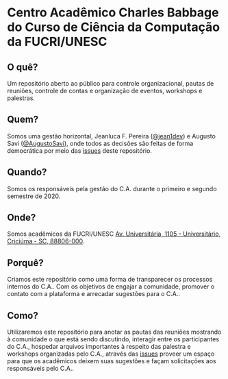 # Centro Acadêmico Charles Babbage do Curso de Ciência da Computação da FUCRI/UNESC

## O quê?
Um repositório aberto ao público para controle organizacional, pautas de reuniões, controle de contas e organização de eventos, workshops e palestras.

## Quem?
Somos uma gestão horizontal, Jeanluca F. Pereira ([@jean1dev](https://github.com/jean1dev)) e Augusto Savi ([@AugustoSavi](https://github.com/AugustoSavi)), onde todos as decisões são feitas de forma democrática por meio das 
[issues](https://github.com/centro-academico-charles-babbage/c.a.c.b/issues) deste repositório.

## Quando?
Somos os responsáveis pela gestão do C.A. durante o primeiro e segundo semestre de 2020.

## Onde?
Somos acadêmicos da FUCRI/UNESC [Av. Universitária, 1105 - Universitário, Criciúma - SC, 88806-000](https://www.google.com/maps/place/Universidade+do+Extremo+Sul+Catarinense/@-28.7016362,-49.4105695,17z/data=!3m1!4b1!4m5!3m4!1s0x9521839fc8924ea9:0x43efb039dc9c022!8m2!3d-28.7016362!4d-49.4083808).

## Porquê?
Criamos este repositório como uma forma de transparecer os processos internos do C.A.. Com os objetivos de engajar a comunidade, promover o contato com a plataforma e arrecadar sugestões para o C.A..

## Como?
Utilizaremos este repositório para anotar as pautas das reuniões mostrando à comunidade o que está sendo discutindo, interagir entre os participantes do C.A., hospedar arquivos importantes à respeito das palestra e workshops organizadas pelo C.A., através das [issues](https://github.com/centro-academico-charles-babbage/c.a.c.b/issues) proveer um espaço para que os acadêmicos deixem suas sugestões e façam solicitações aos responsáveis pelo C.A..
